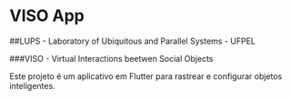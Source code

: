 # VISO App

##LUPS - Laboratory of Ubiquitous and Parallel Systems - UFPEL

###VISO - Virtual Interactions beetwen Social Objects

Este projeto é um aplicativo em Flutter para rastrear e configurar objetos inteligentes. 
